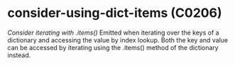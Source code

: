 # consider-using-dict-items (C0206)

*Consider iterating with .items()* Emitted when iterating over the keys
of a dictionary and accessing the value by index lookup. Both the key
and value can be accessed by iterating using the .items() method of the
dictionary instead.
